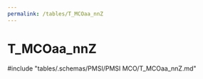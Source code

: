 ```yaml
---
permalink: /tables/T_MCOaa_nnZ
---
```

# T_MCOaa_nnZ
<!-- SPDX-License-Identifier: MPL-2.0 -->

<!-- ATTENTION : Ne pas supprimer ou modifier la ligne ci-dessous -->
#include "tables/.schemas/PMSI/PMSI MCO/T_MCOaa_nnZ.md"
<!-- ATTENTION : Ne pas supprimer ou modifier la ligne ci-dessus -->
